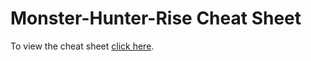 # Monster-Hunter-Rise Cheat Sheet

To view the cheat sheet [click here](http://MarcLadon.github.io/Monster-Hunter-Rise/).
